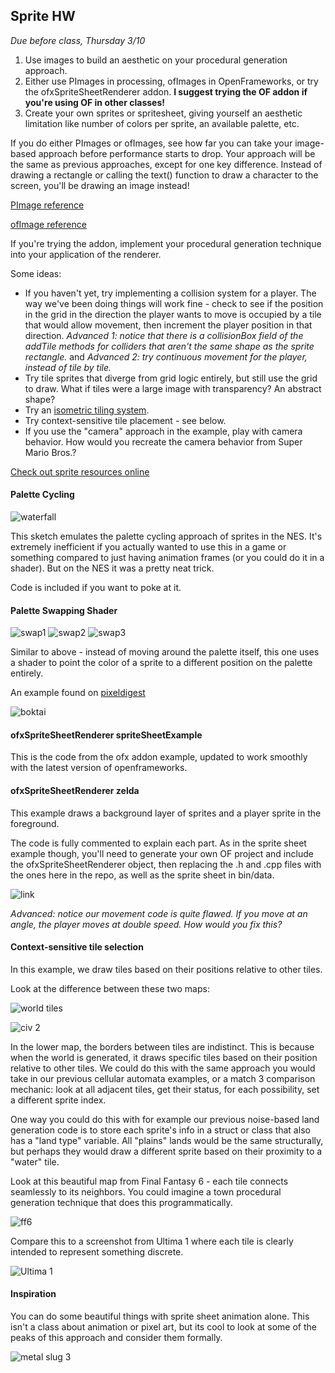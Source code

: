 ## Sprite HW

*Due before class, Thursday 3/10*

1. Use images to build an aesthetic on your procedural generation approach.
2. Either use PImages in processing, ofImages in OpenFrameworks, or try the ofxSpriteSheetRenderer addon. **I suggest trying the OF addon if you're using OF in other classes!**
3. Create your own sprites or spritesheet, giving yourself an aesthetic limitation like number of colors per sprite, an available palette, etc.

If you do either PImages or ofImages, see how far you can take your image-based approach before performance starts to drop. Your approach will be the same as previous approaches, except for one key difference. Instead of drawing a rectangle or calling the text() function to draw a character to the screen, you'll be drawing an image instead!

[PImage reference](https://processing.org/reference/PImage.html)

[ofImage reference](http://openframeworks.cc/documentation/graphics/ofImage/)

If you're trying the addon, implement your procedural generation technique into your application of the renderer.

Some ideas:

* If you haven't yet, try implementing a collision system for a player. The way we've been doing things will work fine - check to see if the position in the grid in the direction the player wants to move is occupied by a tile that would allow movement, then increment the player position in that direction. *Advanced 1: notice that there is a collisionBox field of the addTile methods for colliders that aren't the same shape as the sprite rectangle.* and *Advanced 2: try continuous movement for the player, instead of tile by tile.*
* Try tile sprites that diverge from grid logic entirely, but still use the grid to draw. What if tiles were a large image with transparency? An abstract shape?
* Try an [isometric tiling system](http://flarerpg.org/tutorials/isometric_intro/).
* Try context-sensitive tile placement - see below.
* If you use the "camera" approach in the example, play with camera behavior. How would you recreate the camera behavior from Super Mario Bros.?

[Check out sprite resources online](http://www.spriters-resource.com/)

#### Palette Cycling

![waterfall](https://raw.githubusercontent.com/whoisbma/Game-Aesthetics-SP16/master/class-06-sprites/images/waterfall.gif)

This sketch emulates the palette cycling approach of sprites in the NES. It's extremely inefficient if you actually wanted to use this in a game or something compared to just having animation frames (or you could do it in a shader). But on the NES it was a pretty neat trick.

Code is included if you want to poke at it.

#### Palette Swapping Shader

![swap1](https://raw.githubusercontent.com/whoisbma/Game-Aesthetics-SP16/master/class-06-sprites/images/swap1.png)
![swap2](https://raw.githubusercontent.com/whoisbma/Game-Aesthetics-SP16/master/class-06-sprites/images/swap2.png)
![swap3](https://raw.githubusercontent.com/whoisbma/Game-Aesthetics-SP16/master/class-06-sprites/images/swap3.png)

Similar to above - instead of moving around the palette itself, this one uses a shader to point the color of a sprite to a different position on the palette entirely.

An example found on [pixeldigest](http://pixeldigest.tumblr.com/post/102325543427/1-since-youve-ripped-a-bunch-of-boktai-do-you)

![boktai](http://55.media.tumblr.com/ccc52a0d01e09fccd6a75d1fba55e4a8/tumblr_inline_neuqws7kIf1ri065t.gif)

#### ofxSpriteSheetRenderer spriteSheetExample

This is the code from the ofx addon example, updated to work smoothly with the latest version of openframeworks.

#### ofxSpriteSheetRenderer zelda

This example draws a background layer of sprites and a player sprite in the foreground.

The code is fully commented to explain each part. As in the sprite sheet example though, you'll need to generate your own OF project and include the ofxSpriteSheetRenderer object, then replacing the .h and .cpp files with the ones here in the repo, as well as the sprite sheet in bin/data.

![link](https://raw.githubusercontent.com/whoisbma/Game-Aesthetics-SP16/master/class-06-sprites/images/test.png)

*Advanced: notice our movement code is quite flawed. If you move at an angle, the player moves at double speed. How would you fix this?*

#### Context-sensitive tile selection

In this example, we draw tiles based on their positions relative to other tiles.

Look at the difference between these two maps:

![world tiles](http://i.imgur.com/jdI4C5C.jpg)

![civ 2](http://i.kinja-img.com/gawker-media/image/upload/s--_TmiXWnE--/c_scale,fl_progressive,q_80,w_800/17pk61o1ohtf2jpg.jpg)

In the lower map, the borders between tiles are indistinct. This is because when the world is generated, it draws specific tiles based on their position relative to other tiles. We could do this with the same approach you would take in our previous cellular automata examples, or a match 3 comparison mechanic: look at all adjacent tiles, get their status, for each possibility, set a different sprite index.

One way you could do this with for example our previous noise-based land generation code is to store each sprite's info in a struct or class that also has a "land type" variable. All "plains" lands would be the same structurally, but perhaps they would draw a different sprite based on their proximity to a "water" tile.

Look at this beautiful map from Final Fantasy 6 - each tile connects seamlessly to its neighbors. You could imagine a town procedural generation technique that does this programmatically.

![ff6](http://wallpapercave.com/wp/JzJoZ4U.png)

Compare this to a screenshot from Ultima 1 where each tile is clearly intended to represent something discrete.

![Ultima 1](https://upload.wikimedia.org/wikipedia/en/b/be/Ultima1-1.gif)

#### Inspiration

You can do some beautiful things with sprite sheet animation alone. This isn't a class about animation or pixel art, but its cool to look at some of the peaks of this approach and consider them formally.

![metal slug 3](http://55.media.tumblr.com/cf324dab8d9b4e3ab5ea2a716bd618ae/tumblr_inline_nplcoqCycL1ri065t_500.gif)